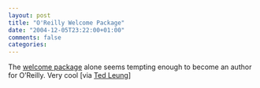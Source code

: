 ```yaml
---
layout: post
title: "O'Reilly Welcome Package"
date: "2004-12-05T23:22:00+01:00"
comments: false
categories: 
---
```


<p>The <a href="http://glaforge.free.fr/weblog/index.php?itemid=92">welcome package</a> alone seems tempting enough to become an author for O&#8217;Reilly. Very cool [via <a href="http://www.sauria.com/blog/2004/11/19#1147">Ted Leung</a>]</p>


